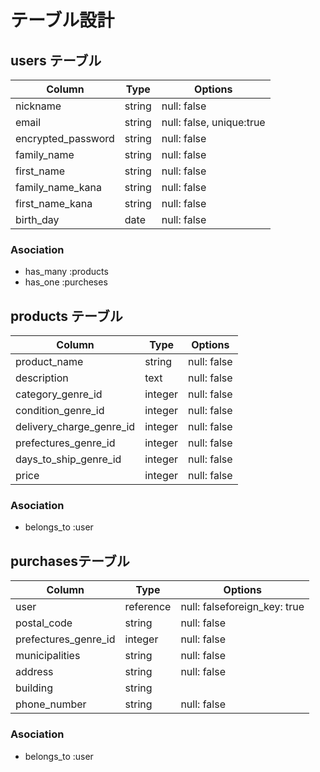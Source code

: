 # テーブル設計

## users テーブル

| Column              | Type   | Options                  |
| ------------------- | ------ | ------------------------ |
| nickname            | string | null: false              |
| email               | string | null: false, unique:true |
| encrypted_password  | string | null: false              |
| family_name         | string | null: false              |
| first_name          | string | null: false              |
| family_name_kana    | string | null: false              |
| first_name_kana     | string | null: false              |
| birth_day           | date   | null: false              |

### Asociation
- has_many :products
- has_one :purcheses

## products テーブル
| Column                   | Type    | Options                  |
| ------------------------ | ------- | ------------------------ |
| product_name             | string  | null: false              |
| description              | text    | null: false              |
| category_genre_id        | integer | null: false              |
| condition_genre_id       | integer | null: false              |
| delivery_charge_genre_id | integer | null: false              |
| prefectures_genre_id     | integer | null: false              |
| days_to_ship_genre_id    | integer | null: false              |
| price                    | integer | null: false              |

### Asociation
- belongs_to :user

## purchasesテーブル
| Column               | Type      | Options                      |
| -------------------- | --------- | ---------------------------- |
| user                 | reference | null: falseforeign_key: true |
| postal_code          | string    | null: false                  |
| prefectures_genre_id | integer   | null: false                  |
| municipalities       | string    | null: false                  |
| address              | string    | null: false                  |
| building             | string    |                              |
| phone_number         | string    | null: false                  |

### Asociation
- belongs_to :user